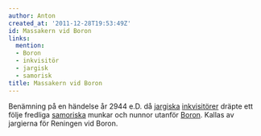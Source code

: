 ```yaml
---
author: Anton
created_at: '2011-12-28T19:53:49Z'
id: Massakern vid Boron
links:
  mention:
  - Boron
  - inkvisitör
  - jargisk
  - samorisk
title: Massakern vid Boron
---
```


Benämning på en händelse år 2944 e.D. då [jargiska][] [inkvisitörer] dräpte ett följe fredliga
[samoriska] munkar och nunnor utanför [Boron]. Kallas av jargierna för Reningen vid Boron.

  [jargiska]: jargisk
  [inkvisitörer]: inkvisitör
  [samoriska]: samorisk
  [Boron]: Boron
